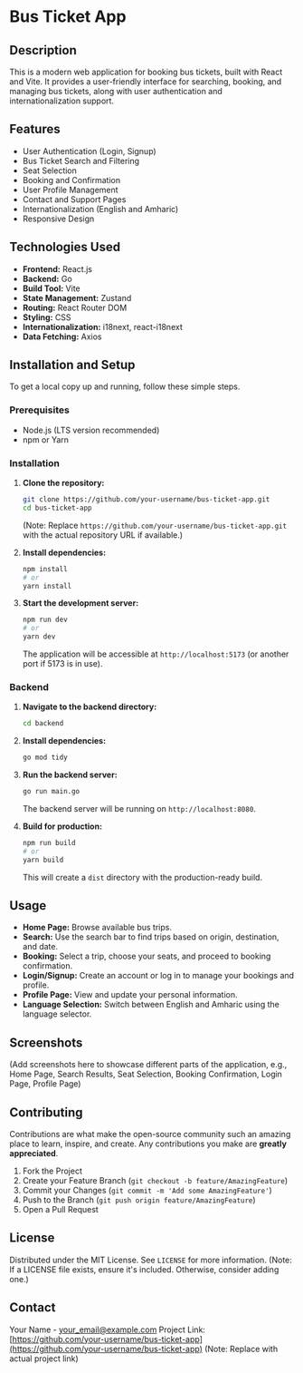 # Bus Ticket App

## Description
This is a modern web application for booking bus tickets, built with React and Vite. It provides a user-friendly interface for searching, booking, and managing bus tickets, along with user authentication and internationalization support.

## Features
*   User Authentication (Login, Signup)
*   Bus Ticket Search and Filtering
*   Seat Selection
*   Booking and Confirmation
*   User Profile Management
*   Contact and Support Pages
*   Internationalization (English and Amharic)
*   Responsive Design

## Technologies Used
*   **Frontend:** React.js
*   **Backend:** Go
*   **Build Tool:** Vite
*   **State Management:** Zustand
*   **Routing:** React Router DOM
*   **Styling:** CSS
*   **Internationalization:** i18next, react-i18next
*   **Data Fetching:** Axios

## Installation and Setup

To get a local copy up and running, follow these simple steps.

### Prerequisites
*   Node.js (LTS version recommended)
*   npm or Yarn

### Installation

1.  **Clone the repository:**
    ```bash
    git clone https://github.com/your-username/bus-ticket-app.git
    cd bus-ticket-app
    ```
    (Note: Replace `https://github.com/your-username/bus-ticket-app.git` with the actual repository URL if available.)

2.  **Install dependencies:**
    ```bash
    npm install
    # or
    yarn install
    ```

3.  **Start the development server:**
    ```bash
    npm run dev
    # or
    yarn dev
    ```
    The application will be accessible at `http://localhost:5173` (or another port if 5173 is in use).

### Backend

1.  **Navigate to the backend directory:**
    ```bash
    cd backend
    ```

2.  **Install dependencies:**
    ```bash
    go mod tidy
    ```

3.  **Run the backend server:**
    ```bash
    go run main.go
    ```
    The backend server will be running on `http://localhost:8080`.

4.  **Build for production:**
    ```bash
    npm run build
    # or
    yarn build
    ```
    This will create a `dist` directory with the production-ready build.

## Usage

*   **Home Page:** Browse available bus trips.
*   **Search:** Use the search bar to find trips based on origin, destination, and date.
*   **Booking:** Select a trip, choose your seats, and proceed to booking confirmation.
*   **Login/Signup:** Create an account or log in to manage your bookings and profile.
*   **Profile Page:** View and update your personal information.
*   **Language Selection:** Switch between English and Amharic using the language selector.

## Screenshots
(Add screenshots here to showcase different parts of the application, e.g., Home Page, Search Results, Seat Selection, Booking Confirmation, Login Page, Profile Page)

## Contributing
Contributions are what make the open-source community such an amazing place to learn, inspire, and create. Any contributions you make are **greatly appreciated**.

1.  Fork the Project
2.  Create your Feature Branch (`git checkout -b feature/AmazingFeature`)
3.  Commit your Changes (`git commit -m 'Add some AmazingFeature'`)
4.  Push to the Branch (`git push origin feature/AmazingFeature`)
5.  Open a Pull Request

## License
Distributed under the MIT License. See `LICENSE` for more information. (Note: If a LICENSE file exists, ensure it's included. Otherwise, consider adding one.)

## Contact
Your Name - your_email@example.com
Project Link: [https://github.com/your-username/bus-ticket-app](https://github.com/your-username/bus-ticket-app) (Note: Replace with actual project link)
